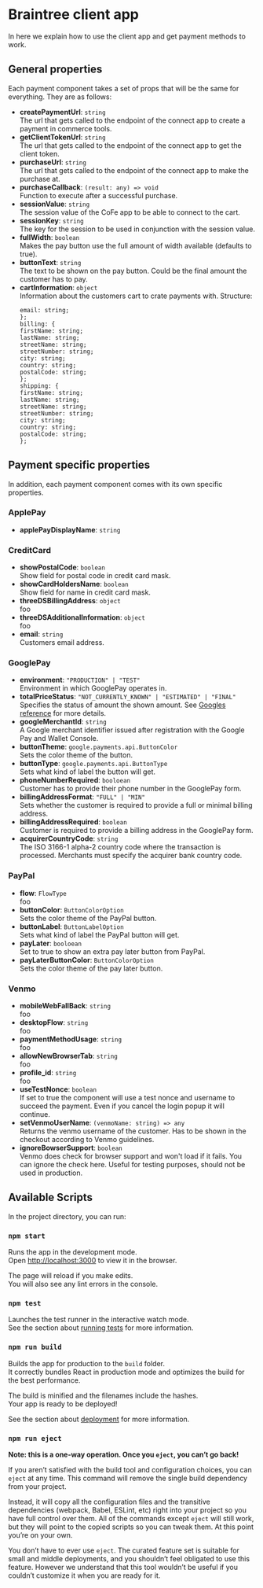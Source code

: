 # Braintree client app

In here we explain how to use the client app and get payment methods to work.

## General properties

Each payment component takes a set of props that will be the same for everything. They are as follows:
- **createPaymentUrl**: `string`  
    The url that gets called to the endpoint of the connect app to create a payment in commerce tools.
- **getClientTokenUrl**: `string`  
    The url that gets called to the endpoint of the connect app to get the client token.
- **purchaseUrl**: `string`  
    The url that gets called to the endpoint of the connect app to make the purchase at.
- **purchaseCallback**: `(result: any) => void`  
    Function to execute after a successful purchase.
- **sessionValue**: `string`  
    The session value of the CoFe app to be able to connect to the cart.
- **sessionKey**: `string`  
    The key for the session to be used in conjunction with the session value.
- **fullWidth**: `boolean`  
    Makes the pay button use the full amount of width available (defaults to true).
- **buttonText**: `string`  
    The text to be shown on the pay button. Could be the final amount the customer has to pay.
- **cartInformation**: `object`  
Information about the customers cart to crate payments with. 
Structure:
  ```account: {
  email: string;
  };
  billing: {
  firstName: string;
  lastName: string;
  streetName: string;
  streetNumber: string;
  city: string;
  country: string;
  postalCode: string;
  };
  shipping: {
  firstName: string;
  lastName: string;
  streetName: string;
  streetNumber: string;
  city: string;
  country: string;
  postalCode: string;
  };
  ```
## Payment specific properties
In addition, each payment component comes with its own specific properties.

### ApplePay
- **applePayDisplayName**: `string`

### CreditCard
- **showPostalCode**: `boolean`  
  Show field for postal code in credit card mask.
- **showCardHoldersName**: `boolean`  
    Show field for name in credit card mask.
- **threeDSBillingAddress**: `object`  
    foo
- **threeDSAdditionalInformation**: `object`  
    foo
- **email**: `string`  
    Customers email address.

### GooglePay
- **environment**: `"PRODUCTION" | "TEST"`  
  Environment in which GooglePay operates in.
- **totalPriceStatus**: `"NOT_CURRENTLY_KNOWN" | "ESTIMATED" | "FINAL"`  
  Specifies the status of amount the shown amount. See [Googles reference](https://developers.google.com/pay/api/web/reference/request-objects#TransactionInfo) for more details.
- **googleMerchantId**: `string`  
  A Google merchant identifier issued after registration with the Google Pay and Wallet Console.
- **buttonTheme**: `google.payments.api.ButtonColor`  
  Sets the color theme of the button.
- **buttonType**: `google.payments.api.ButtonType`  
  Sets what kind of label the button will get. 
- **phoneNumberRequired**: `booloean`  
  Customer has to provide their phone number in the GooglePay form.
- **billingAddressFormat**: `"FULL" | "MIN"`  
  Sets whether the customer is required to provide a full or minimal billing address.
- **billingAddressRequired**: `boolean`  
  Customer is required to provide a billing address in the GooglePay form.
- **acquirerCountryCode**: `string`  
  The ISO 3166-1 alpha-2 country code where the transaction is processed. Merchants must specify the acquirer bank country code.

### PayPal
- **flow**: `FlowType`  
  foo
- **buttonColor**: `ButtonColorOption`  
  Sets the color theme of the PayPal button.
- **buttonLabel**: `ButtonLabelOption`  
  Sets what kind of label the PayPal button will get.
- **payLater**: `booloean`  
  Set to true to show an extra pay later button from PayPal. 
- **payLaterButtonColor**: `ButtonColorOption`  
  Sets the color theme of the pay later button.

### Venmo
- **mobileWebFallBack**: `string`  
  foo
- **desktopFlow**: `string`  
  foo
- **paymentMethodUsage**: `string`  
  foo
- **allowNewBrowserTab**: `string`  
  foo
- **profile_id**: `string`  
  foo
- **useTestNonce**: `boolean`  
  If set to true the component will use a test nonce and username to succeed the payment. Even if you cancel the login popup it will continue.
- **setVenmoUserName**: `(venmoName: string) => any`  
  Returns the venmo username of the customer. Has to be shown in the checkout according to Venmo guidelines.
- **ignoreBowserSupport**: `boolean`  
  Venmo does check for browser support and won't load if it fails. You can ignore the check here. Useful for testing purposes, should not be used in production.

## Available Scripts

In the project directory, you can run:

### `npm start`

Runs the app in the development mode.\
Open [http://localhost:3000](http://localhost:3000) to view it in the browser.

The page will reload if you make edits.\
You will also see any lint errors in the console.

### `npm test`

Launches the test runner in the interactive watch mode.\
See the section about [running tests](https://facebook.github.io/create-react-app/docs/running-tests) for more information.

### `npm run build`

Builds the app for production to the `build` folder.\
It correctly bundles React in production mode and optimizes the build for the best performance.

The build is minified and the filenames include the hashes.\
Your app is ready to be deployed!

See the section about [deployment](https://facebook.github.io/create-react-app/docs/deployment) for more information.

### `npm run eject`

**Note: this is a one-way operation. Once you `eject`, you can’t go back!**

If you aren’t satisfied with the build tool and configuration choices, you can `eject` at any time. This command will remove the single build dependency from your project.

Instead, it will copy all the configuration files and the transitive dependencies (webpack, Babel, ESLint, etc) right into your project so you have full control over them. All of the commands except `eject` will still work, but they will point to the copied scripts so you can tweak them. At this point you’re on your own.

You don’t have to ever use `eject`. The curated feature set is suitable for small and middle deployments, and you shouldn’t feel obligated to use this feature. However we understand that this tool wouldn’t be useful if you couldn’t customize it when you are ready for it.

